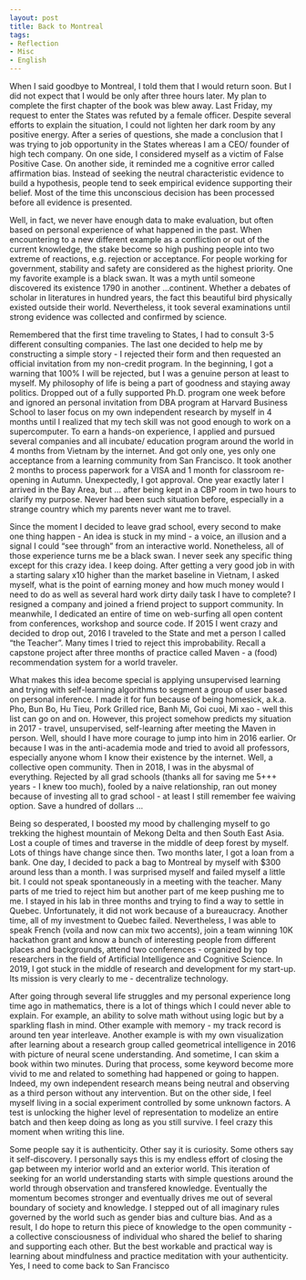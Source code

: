 ```yaml
---
layout: post
title: Back to Montreal
tags:
- Reflection
- Misc
- English
---
```


When I said goodbye to Montreal, I told them that I would return soon. But I did not expect that I would be only after three hours later. My plan to complete the first chapter of the book was blew away. Last Friday, my request to enter the States was refuted by a female officer. Despite several efforts to explain the situation, I could not lighten her dark room by any positive energy. After a series of questions, she made a conclusion that I was trying to job opportunity in the States whereas I am a CEO/ founder of high tech company. On one side, I considered myself as a victim of False Positive Case. On another side, it reminded me a cognitive error called affirmation bias. Instead of seeking the neutral characteristic evidence to build a hypothesis, people tend to seek empirical evidence supporting their belief. Most of the time this unconscious decision has been processed before all evidence is presented.

Well, in fact, we never have enough data to make evaluation, but often based on personal experience of what happened in the past. When encountering to a new different example as a confliction or out of the current knowledge, the stake become so high pushing people into two extreme of reactions, e.g. rejection or acceptance. For people working for government, stability and safety are considered as the highest priority. One my favorite example is a black swan. It was a myth until someone discovered its existence 1790 in another ...continent. Whether a debates of scholar in literatures in hundred years, the fact this beautiful bird physically existed outside their world. Nevertheless, it took several examinations until strong evidence was collected and confirmed by science.

Remembered that the first time traveling to States, I had to consult 3-5 different consulting companies. The last one decided to help me by constructing a simple story - I rejected their form and then requested an official invitation from my non-credit program. In the beginning, I got a warning that 100% I will be rejected, but I was a genuine person at least to myself. My philosophy of life is being a part of goodness and staying away politics. Dropped out of a fully supported Ph.D. program one week before and ignored an personal invitation from DBA program at Harvard Business School to laser focus on my own independent research by myself in 4 months until I realized that my tech skill was not good enough to work on a supercomputer. To earn a hands-on experience, I applied and pursued several companies and all incubate/ education program around the world in 4 months from Vietnam by the internet. And got only one, yes only one acceptance from a learning community from San Francisco. It took another 2 months to process paperwork for a VISA and 1 month for classroom re-opening in Autumn. Unexpectedly, I got approval. One year exactly later I arrived in the Bay Area, but ... after being kept in a CBP room in two hours to clarify my purpose. Never had been such situation before, especially in a strange country which my parents never want me to travel.

Since the moment I decided to leave grad school, every second to make one thing happen - An idea is stuck in my mind - a voice, an illusion and a signal I could “see through” from an interactive world. Nonetheless, all of those experience turns me be a black swan. I never seek any specific thing except for this crazy idea. I keep doing. After getting a very good job in with a starting salary x10 higher than the market baseline in Vietnam, I asked myself, what is the point of earning money and how much money would I need to do as well as several hard work dirty daily task I have to complete? I resigned a company and joined a friend project to support community. In meanwhile, I dedicated an entire of time on web-surfing all open content from conferences, workshop and source code. If 2015 I went crazy and decided to drop out, 2016 I traveled to the State and met a person I called “the Teacher”. Many times I tried to reject this improbability. Recall a capstone project after three months of practice called Maven - a (food) recommendation system for a world traveler.

What makes this idea become special is applying unsupervised learning and trying with self-learning algorithms to segment a group of user based on personal inference. I made it for fun because of being homesick, a.k.a. Pho, Bun Bo, Hu Tieu, Pork Grilled rice, Banh Mi, Goi cuoi, Mi xao - well this list can go on and on. However, this project somehow predicts my situation in 2017 - travel, unsupervised, self-learning after meeting the Maven in person. Well, should I have more courage to jump into him in 2016 earlier. Or because I was in the anti-academia mode and tried to avoid all professors, especially anyone whom I know their existence by the internet. Well, a collective open community. Then in 2018, I was in the abysmal of everything. Rejected by all grad schools (thanks all for saving me 5+++ years - I knew too much), fooled by a naive relationship, ran out money because of investing all to grad school - at least I still remember fee waiving option. Save a hundred of dollars ...

Being so desperated, I boosted my mood by challenging myself to go trekking the highest mountain of Mekong Delta and then South East Asia. Lost a couple of times and traverse in the middle of deep forest by myself. Lots of things have change since then. Two months later, I got a loan from a bank. One day, I decided to pack a bag to Montreal by myself with $300 around less than a month. I was surprised myself and failed myself a little bit. I could not speak spontaneously in a meeting with the teacher. Many parts of me tried to reject him but another part of me keep pushing me to me. I stayed in his lab in three months and trying to find a way to settle in Quebec. Unfortunately, it did not work because of a bureaucracy. Another time, all of my investment to Quebec failed. Nevertheless, I was able to speak French (voila and now can mix two accents), join a team winning 10K hackathon grant and know a bunch of interesting people from different places and backgrounds, attend two conferences - organized by top researchers in the field of Artificial Intelligence and Cognitive Science. In 2019, I got stuck in the middle of research and development for my start-up. Its mission is very clearly to me - decentralize technology.

After going through several life struggles and my personal experience long time ago in mathematics, there is a lot of things which I could never able to explain. For example, an ability to solve math without using logic but by a sparkling flash in mind. Other example with memory - my track record is around ten year interleave. Another example is with my own visualization after learning about a research group called geometrical intelligence in 2016 with picture of neural scene understanding. And sometime, I can skim a book within two minutes. During that process, some keyword become more vivid to me and related to something had happened or going to happen. Indeed, my own independent research means being neutral and observing as a third person without any intervention. But on the other side, I feel myself living in a social experiment controlled by some unknown factors. A test is unlocking the higher level of representation to modelize an entire batch and then keep doing as long as you still survive. I feel crazy this moment when writing this line.

Some people say it is authenticity. Other say it is curiosity. Some others say it self-discovery. I personally says this is my endless effort of closing the gap between my interior world and an exterior world. This iteration of seeking for an world understanding starts with simple questions around the world through observation and transfered knowledge. Eventually the momentum becomes stronger and eventually drives me out of several boundary of society and knowledge. I stepped out of all imaginary rules governed by the world such as gender bias and culture bias. And as a result, I do hope to return this piece of knowledge to the open community - a collective consciousness of individual who shared the belief to sharing and supporting each other. But the best workable and practical way is learning about mindfulness and practice meditation with your authenticity. Yes, I need to come back to San Francisco
